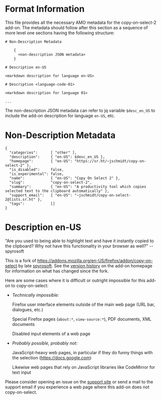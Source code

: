 <!-- amo-metadata.md - copy-on-select-2 AMO metadata.
  ==
  == Copyright (C) 2022-2024 Jens Schmidt
  ==
  == This Source Code Form is subject to the terms of the Mozilla Public
  == License, v. 2.0. If a copy of the MPL was not distributed with this
  == file, You can obtain one at https://mozilla.org/MPL/2.0/.
  ==
  == SPDX-FileCopyrightText: 2022-2024 Jens Schmidt
  ==
  == SPDX-License-Identifier: MPL-2.0 -->

# Format Information

This file provides all the necessary AMO metadata for the
copy-on-select-2 add-on.  The metadata should follow after this
section as a sequence of more level one sections having the
following structure:

    # Non-Description Metadata

        {
          <non-description JSON metadata>
        }

    # Description en-US

    <markdown description for language en-US>

    # Description <language-code-01>

    <markdown description for language 01>

    ...

The non-description JSON metadata can refer to jq variable
`$desc_en_US` to include the add-on description for language
`en-US`, etc.

# Non-Description Metadata

    {
      "categories":      [ "other" ],
      "description":     { "en-US": $desc_en_US },
      "homepage":        { "en-US": "https://sr.ht/~jschmidt/copy-on-select-2" },
      "is_disabled":     false,
      "is_experimental": false,
      "name":            { "en-US": "Copy On Select 2" },
      "slug":            "copy-on-select-2",
      "summary":         { "en-US": "A productivity tool which copies selected text to the clipboard automatically" },
      "support_email":   { "en-US": "~jschmidt/copy-on-select-2@lists.sr.ht" },
      "tags":            []
    }

# Description en-US

"Are you used to being able to highlight text and have it
instantly copied to the clipboard?  Why not have this
functionality in your browser as well?" -- spyrosoft

This is a fork of
https://addons.mozilla.org/en-US/firefox/addon/copy-on-select by
late
[spyrosoft](https://addons.mozilla.org/en-US/firefox/user/5778000).
See the [version
history](https://sr.ht/~jschmidt/copy-on-select-2#version-history)
on the add-on homepage for information on what has changed since
the fork.

Here are some cases where it is difficult or outright impossible
for this add-on to copy-on-select:

- *Technically impossible:*

  Firefox user interface elements outside of the main web page
  (URL bar, dialogues, etc.)

  Special Firefox pages (`about:*`, `view-source:*`), PDF
  documents, XML documents

  Disabled input elements of a web page

- *Probably possible, probably not:*

  JavaScript-heavy web pages, in particular if they do funny
  things with the selection (https://docs.google.com)

  Likewise web pages that rely on JavaScript libraries like
  CodeMirror for text input

Please consider opening an issue on the [support
site](https://github.com/farblos/copy-on-select-2/issues) or send
a mail to the support email if you experience a web page where
this add-on does not copy-on-select.

